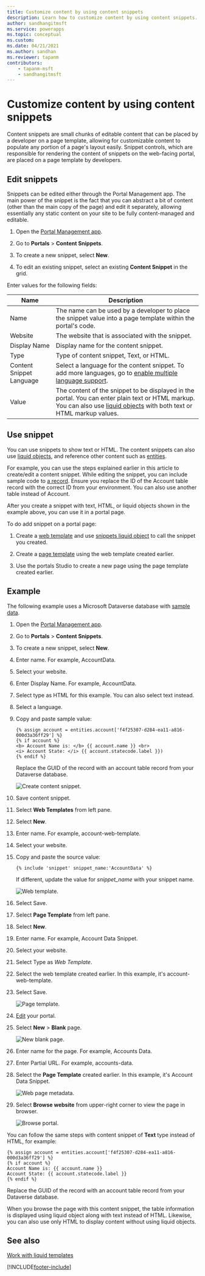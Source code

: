 ```yaml
---
title: Customize content by using content snippets
description: Learn how to customize content by using content snippets.
author: sandhangitmsft
ms.service: powerapps
ms.topic: conceptual
ms.custom: 
ms.date: 04/21/2021
ms.author: sandhan
ms.reviewer: tapanm
contributors:
    - tapanm-msft
    - sandhangitmsft
---
```


# Customize content by using content snippets

Content snippets are small chunks of editable content that can be placed by a developer on a page template, allowing for customizable content to populate any portion of a page's layout easily. Snippet controls, which are responsible for rendering the content of snippets on the web-facing portal, are placed on a page template by developers.

## Edit snippets

Snippets can be edited either through the Portal Management app. The main power of the snippet is the fact that you can abstract a bit of content (other than the main copy of the page) and edit it separately, allowing essentially any static content on your site to be fully content-managed and editable.

1. Open the [Portal Management app](configure-portal.md).

1. Go to **Portals** > **Content Snippets**.

1. To create a new snippet, select **New**.

1. To edit an existing snippet, select an existing **Content Snippet** in the grid.

Enter values for the following fields:

| Name    | Description                                                                                                   |
|---------|---------------------------------------------------------------------------------------------------------------|
| Name    | The name can be used by a developer to place the snippet value into a page template within the portal's code. |
| Website | The website that is associated with the snippet.                                                              |
| Display Name | Display name for the content snippet. |
| Type | Type of content snippet, Text, or HTML.
| Content Snippet Language | Select a language for the content snippet. To add more languages, go to [enable multiple language support](enable-multiple-language-support.md).
| Value   | The content of the snippet to be displayed in the portal. You can enter plain text or HTML markup. You can also use [liquid objects](../liquid/liquid-objects.md) with both text or HTML markup values.    |

## Use snippet

You can use snippets to show text or HTML. The content snippets can also use [liquid objects](../liquid/liquid-objects.md), and reference other content such as [entities](../liquid/liquid-objects.md#entities).

For example, you can use the steps explained earlier in this article to create/edit a content snippet. While editing the snippet, you can include sample code to [a record](../liquid/liquid-objects.md#entities). Ensure you replace the ID of the Account table record with the correct ID from your environment. You can also use another table instead of Account.

After you create a snippet with text, HTML, or liquid objects shown in the example above, you can use it in a portal page.

To do add snippet on a portal page:

1. Create a [web template](../liquid/store-content-web-templates.md) and use [snippets liquid object](../liquid/liquid-objects.md#snippets) to call the snippet you created.

2. Create a [page template](page-templates.md) using the web template created earlier.

3. Use the portals Studio to create a new page using the page template created earlier.

## Example

The following example uses a Microsoft Dataverse database with [sample data](/power-platform/admin/add-remove-sample-data).

1. Open the [Portal Management app](configure-portal.md).

1. Go to **Portals** > **Content Snippets**.

1. To create a new snippet, select **New**.

1. Enter name. For example, AccountData.

1. Select your website.

1. Enter Display Name. For example, AccountData.

1. Select type as HTML for this example. You can also select text instead.

1. Select a language.

1. Copy and paste sample value:

    ```
    {% assign account = entities.account['f4f25307-d284-ea11-a816-000d3a36ff29'] %}
    {% if account %}
    <b> Account Name is: </b> {{ account.name }} <br>
    <i> Account State: </i> {{ account.statecode.label }})
    {% endif %}
    ```

    Replace the GUID of the record with an account table record from your Dataverse database.

    ![Create content snippet.](./media/customize-content-snippets/new-content-snippet-html-liquid.png)

1. Save content snippet.

1. Select **Web Templates** from left pane.

1. Select **New**.

1. Enter name. For example, account-web-template.

1. Select your website.

1. Copy and paste the source value:

    ```{% include 'snippet' snippet_name:'AccountData' %}```

    If different, update the value for *snippet_name* with your snippet name.

    ![Web template.](./media/customize-content-snippets/web-template.png)

1. Select Save.

1. Select **Page Template** from left pane.

1. Select **New**.

1. Enter name. For example, Account Data Snippet.

1. Select your website.

1. Select Type as *Web Template*.

1. Select the web template created earlier. In this example, it's account-web-template.

1. Select Save.

    ![Page template.](./media/customize-content-snippets/page-template.png)

1. [Edit](../manage-existing-portals.md#edit) your portal.

1. Select **New** > **Blank** page.

    ![New blank page.](./media/customize-content-snippets/new-blank-page.png)

1. Enter name for the page. For example, Accounts Data.

1. Enter Partial URL. For example, accounts-data.

1. Select the **Page Template** created earlier. In this example, it's Account Data Snippet.

    ![Web page metadata.](./media/customize-content-snippets/webpage-metadata.png)

1. Select **Browse website** from upper-right corner to view the page in browser.

    ![Browse portal.](./media/customize-content-snippets/browse-portal.png)

You can follow the same steps with content snippet of **Text** type instead of HTML, for example:

```
{% assign account = entities.account['f4f25307-d284-ea11-a816-000d3a36ff29'] %}
{% if account %}
Account Name is: {{ account.name }} 
Account State: {{ account.statecode.label }}
{% endif %}
```
Replace the GUID of the record with an account table record from your Dataverse database.

When you browse the page with this content snippet, the table information is displayed using liquid object along with text instead of HTML. Likewise, you can also use only HTML to display content without using liquid objects.

## See also

[Work with liquid templates](../liquid/liquid-overview.md)


[!INCLUDE[footer-include](../../../includes/footer-banner.md)]